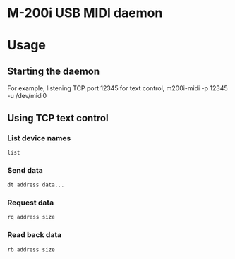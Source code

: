 # M-200i USB MIDI daemon

# Usage
## Starting the daemon

For example, listening TCP port 12345 for text control,
m200i-midi -p 12345 -u /dev/midi0

## Using TCP text control
### List device names
```
list
```

### Send data
```
dt address data...
```

### Request data
```
rq address size
```

### Read back data
```
rb address size
```
